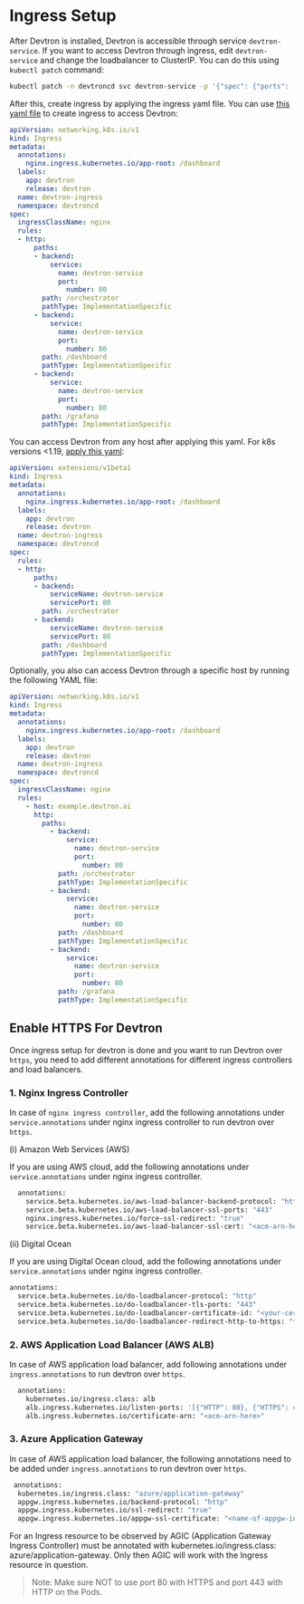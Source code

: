 # Ingress Setup

After Devtron is installed, Devtron is accessible through service `devtron-service`.
If you want to access Devtron through ingress, edit `devtron-service` and change the loadbalancer to ClusterIP. You can do this using `kubectl patch` command:

```bash
kubectl patch -n devtroncd svc devtron-service -p '{"spec": {"ports": [{"port": 80,"targetPort": "devtron","protocol": "TCP","name": "devtron"}],"type": "ClusterIP","selector": {"app": "devtron"}}}'
```
 
After this, create ingress by applying the ingress yaml file.
You can use [this yaml file](https://github.com/devtron-labs/devtron/blob/main/manifests/yamls/devtron-ingress.yaml) to create ingress to access Devtron:

```yaml
apiVersion: networking.k8s.io/v1
kind: Ingress
metadata:
  annotations: 
    nginx.ingress.kubernetes.io/app-root: /dashboard
  labels:
    app: devtron
    release: devtron
  name: devtron-ingress
  namespace: devtroncd
spec:
  ingressClassName: nginx
  rules:
  - http:
      paths:
      - backend:
          service:
            name: devtron-service
            port:
              number: 80
        path: /orchestrator
        pathType: ImplementationSpecific 
      - backend:
          service:
            name: devtron-service
            port:
              number: 80
        path: /dashboard
        pathType: ImplementationSpecific
      - backend:
          service:
            name: devtron-service
            port:
              number: 80
        path: /grafana
        pathType: ImplementationSpecific  
```        

You can access Devtron from any host after applying this yaml. For k8s versions <1.19, [apply this yaml](https://github.com/devtron-labs/devtron/blob/main/manifests/yamls/devtron-ingress-legacy.yaml):

```yaml
apiVersion: extensions/v1beta1
kind: Ingress
metadata:
  annotations: 
    nginx.ingress.kubernetes.io/app-root: /dashboard
  labels:
    app: devtron
    release: devtron
  name: devtron-ingress
  namespace: devtroncd
spec:
  rules:
  - http:
      paths:
      - backend:
          serviceName: devtron-service
          servicePort: 80
        path: /orchestrator
      - backend:
          serviceName: devtron-service
          servicePort: 80
        path: /dashboard
        pathType: ImplementationSpecific  
```        

Optionally, you also can access Devtron through a specific host by running the following YAML file:

```yaml
apiVersion: networking.k8s.io/v1
kind: Ingress
metadata:
  annotations: 
    nginx.ingress.kubernetes.io/app-root: /dashboard
  labels:
    app: devtron
    release: devtron
  name: devtron-ingress
  namespace: devtroncd
spec:
  ingressClassName: nginx
  rules:
    - host: example.devtron.ai
      http:
        paths:
          - backend:
              service:
                name: devtron-service
                port:
                  number: 80
            path: /orchestrator
            pathType: ImplementationSpecific
          - backend:
              service:
                name: devtron-service
                port:
                  number: 80
            path: /dashboard
            pathType: ImplementationSpecific
          - backend:
              service:
                name: devtron-service
                port:
                  number: 80
            path: /grafana
            pathType: ImplementationSpecific
```

## Enable HTTPS For Devtron

Once ingress setup for devtron is done and you want to run Devtron over `https`, you need to add different annotations for different ingress controllers and load balancers.

### 1. Nginx Ingress Controller

In case of `nginx ingress controller`, add the following annotations under `service.annotations` under nginx ingress controller to run devtron over `https`.

(i) Amazon Web Services (AWS)

If you are using AWS cloud, add the following annotations under `service.annotations` under nginx ingress controller.

```bash
  annotations:
    service.beta.kubernetes.io/aws-load-balancer-backend-protocol: "http"
    service.beta.kubernetes.io/aws-load-balancer-ssl-ports: "443"
    nginx.ingress.kubernetes.io/force-ssl-redirect: "true"
    service.beta.kubernetes.io/aws-load-balancer-ssl-cert: "<acm-arn-here>"
```

(ii) Digital Ocean

If you are using Digital Ocean cloud, add the following annotations under `service.annotations` under nginx ingress controller.

```bash
annotations:
  service.beta.kubernetes.io/do-loadbalancer-protocol: "http"
  service.beta.kubernetes.io/do-loadbalancer-tls-ports: "443"
  service.beta.kubernetes.io/do-loadbalancer-certificate-id: "<your-certificate-id>"
  service.beta.kubernetes.io/do-loadbalancer-redirect-http-to-https: "true"
```

### 2. AWS Application Load Balancer (AWS ALB)

In case of AWS application load balancer, add following annotations under `ingress.annotations` to run devtron over `https`.

```bash
  annotations:
    kubernetes.io/ingress.class: alb
    alb.ingress.kubernetes.io/listen-ports: '[{"HTTP": 80}, {"HTTPS": 443}]'
    alb.ingress.kubernetes.io/certificate-arn: "<acm-arn-here>"
```

### 3. Azure Application Gateway

In case of AWS application load balancer, the following annotations need to be added under `ingress.annotations` to run devtron over `https`.

```bash
 annotations:
  kubernetes.io/ingress.class: "azure/application-gateway"
  appgw.ingress.kubernetes.io/backend-protocol: "http"
  appgw.ingress.kubernetes.io/ssl-redirect: "true"
  appgw.ingress.kubernetes.io/appgw-ssl-certificate: "<name-of-appgw-installed-certificate>"
```
For an Ingress resource to be observed by AGIC (Application Gateway Ingress Controller) must be annotated with kubernetes.io/ingress.class: azure/application-gateway. Only then AGIC will work with the Ingress resource in question.

> Note: Make sure NOT to use port 80 with HTTPS and port 443 with HTTP on the Pods.



